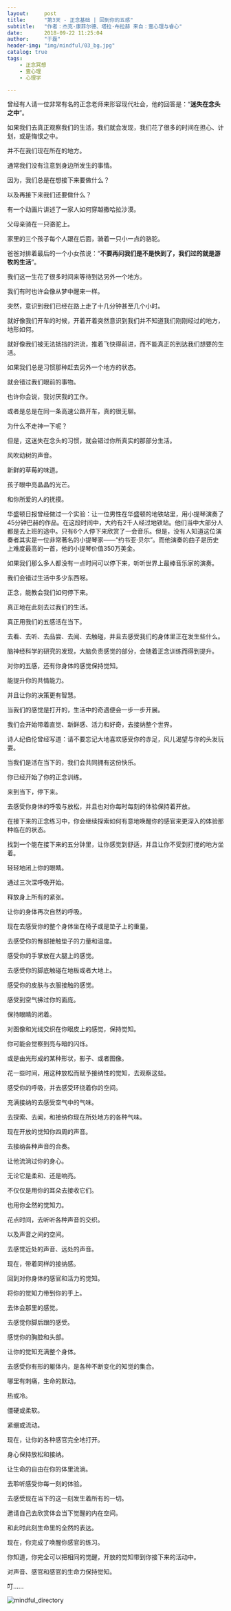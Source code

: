 ```yaml
---
layout:     post
title:      "第3天 - 正念基础 | 回到你的五感"
subtitle:   "作者：杰克·康菲尔德、塔拉·布拉赫 来自：壹心理与睿心"
date:       2018-09-22 11:25:04
author:     "于磊"
header-img: "img/mindful/03_bg.jpg"
catalog: true
tags:
    - 正念冥想
    - 壹心理
    - 心理学

---
```




曾经有人请一位非常有名的正念老师来形容现代社会，他的回答是：“**迷失在念头之中**”。

如果我们去真正观察我们的生活，我们就会发现，我们花了很多的时间在担心、计划，或是悔恨之中。

并不在我们现在所在的地方。

通常我们没有注意到身边所发生的事情。

因为，我们总是在想接下来要做什么？

以及再接下来我们还要做什么？

有一个动画片讲述了一家人如何穿越撒哈拉沙漠。

父母亲骑在一只骆驼上。

家里的三个孩子每个人跟在后面，骑着一只小一点的骆驼。

爸爸对排着最后的一个小女孩说：“**不要再问我们是不是快到了，我们过的就是游牧的生活**”。

我们这一生花了很多时间来等待到达另外一个地方。

我们有时也许会像从梦中醒来一样。

突然，意识到我们已经在路上走了十几分钟甚至几个小时。

就好像我们开车的时候，开着开着突然意识到我们并不知道我们刚刚经过的地方，地形如何。

就好像我们被无法抵挡的洪流，推着飞快得前进，而不能真正的到达我们想要的生活。

如果我们总是习惯那种赶去另外一个地方的状态。

就会错过我们眼前的事物。

也许你会说，我讨厌我的工作。

或者是总是在同一条高速公路开车，真的很无聊。

为什么不走神一下呢？

但是，这迷失在念头的习惯，就会错过你所真实的那部分生活。

风吹动树的声音。

新鲜的草莓的味道。

孩子眼中亮晶晶的光芒。

和你所爱的人的抚摸。

华盛顿日报曾经做过一个实验：让一位男性在华盛顿的地铁站里，用小提琴演奏了45分钟巴赫的作品。在这段时间中，大约有2千人经过地铁站。他们当中大部分人都是去上班的途中。只有6个人停下来欣赏了一会音乐。但是，没有人知道这位演奏者其实是一位非常著名的小提琴家——“约书亚·贝尔”。而他演奏的曲子是历史上难度最高的一首，他的小提琴价值350万美金。

如果我们那么多人都没有一点时间可以停下来，听听世界上最棒音乐家的演奏。

我们会错过生活中多少东西呀。

正念，能教会我们如何停下来。

真正地在此刻去过我们的生活。

真正用我们的五感活在当下。

去看、去听、去品尝、去闻、去触碰，并且去感受我们的身体里正在发生些什么。

脑神经科学的研究的发现，大脑负责感觉的部分，会随着正念训练而得到提升。

对你的五感，还有你身体的感觉保持觉知。

能提升你的共情能力。

并且让你的决策更有智慧。

当我们的感觉是打开的，生活中的奇遇便会一步一步开展。

我们会开始带着直觉、新鲜感、活力和好奇，去接纳整个世界。

诗人纪伯伦曾经写道：请不要忘记大地喜欢感受你的赤足，风儿渴望与你的头发玩耍。

当我们是活在当下的，我们会共同拥有这份快乐。

你已经开始了你的正念训练。

来到当下，停下来。

去感受你身体的呼吸与放松，并且也对你每时每刻的体验保持着开放。

在接下来的正念练习中，你会继续探索如何有意地唤醒你的感官来更深入的体验那种临在的状态。

找到一个能在接下来的五分钟里，让你感觉到舒适，并且让你不受到打搅的地方坐着。

轻轻地闭上你的眼睛。

通过三次深呼吸开始。

释放身上所有的紧张。

让你的身体再次自然的呼吸。

现在去感受你的整个身体坐在椅子或是垫子上的重量。

去感受你的臀部接触垫子的力量和温度。

感受你的手掌放在大腿上的感觉。

去感受你的脚底触碰在地板或者大地上。

感受你的皮肤与衣服接触的感觉。

感受到空气拂过你的面庞。

保持眼睛的闭着。

对图像和光线交织在你眼皮上的感觉，保持觉知。

你可能会觉察到亮与暗的闪烁。

或是由光形成的某种形状，影子、或者图像。

花一些时间，用这种放松而赋予接纳性的觉知，去观察这些。

感受你的呼吸，并去感受环绕着你的空间。

充满接纳的去感受空气中的气味。

去探索、去闻，和接纳你现在所处地方的各种气味。

现在开放的觉知你四周的声音。

去接纳各种声音的合奏。

让他流淌过你的身心。

无论它是柔和、还是响亮。

不仅仅是用你的耳朵去接收它们。

也用你全然的觉知力。

花点时间，去听听各种声音的交织。

以及声音之间的空间。

去感觉近处的声音、远处的声音。

现在，带着同样的接纳感。

回到对你身体的感官和活力的觉知。

将你的觉知力带到你的手上。

去体会那里的感觉。

去感觉你脚后跟的感受。

感觉你的胸腔和头部。

让你的觉知充满整个身体。

去感受你有形的躯体内，是各种不断变化的知觉的集合。

哪里有刺痛，生命的默动。

热或冷。

僵硬或柔软。

紧绷或流动。

现在，让你的各种感官完全地打开。

身心保持放松和接纳。

让生命的自由在你的体里流淌。

去聆听感受你每一刻的体验。

去感受现在当下的这一刻发生着所有的一切。

邀请自己去欣赏体会当下觉醒的内在空间。

和此时此刻生命里的全然的表达。

现在，你完成了唤醒你感官的练习。

你知道，你完全可以把相同的觉醒，开放的觉知带到你接下来的活动中。

对声音、感官和感官的生命力保持觉知。

叮......

![mindful_directory](/img/mindful/share.jpeg)









































